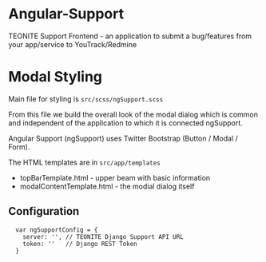 Angular-Support
===============

TEONITE Support Frontend - an application to submit a bug/features from your app/service to YouTrack/Redmine

Modal Styling
=============

Main file for styling is ``src/scss/ngSupport.scss``

From this file we build the overall look of the modal dialog which is common and independent of the application to which it is connected ngSupport.

Angular Support (ngSupport) uses Twitter Bootstrap (Button / Modal / Form).

The HTML templates are in ``src/app/templates``

- topBarTemplate.html - upper beam with basic information
- modalContentTemplate.html - the modial dialog itself

Configuration
-------------

```
  var ngSupportConfig = {
    server: '', // TEONITE Django Support API URL
    token: ''   // Django REST Token
  }
```
